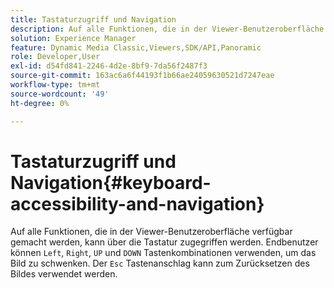 ```yaml
---
title: Tastaturzugriff und Navigation
description: Auf alle Funktionen, die in der Viewer-Benutzeroberfläche verfügbar gemacht werden, kann über die Tastatur zugegriffen werden.
solution: Experience Manager
feature: Dynamic Media Classic,Viewers,SDK/API,Panoramic
role: Developer,User
exl-id: d54fd841-2246-4d2e-8bf9-7da56f2487f3
source-git-commit: 163ac6a6f44193f1b66ae24059630521d7247eae
workflow-type: tm+mt
source-wordcount: '49'
ht-degree: 0%

---
```


# Tastaturzugriff und Navigation{#keyboard-accessibility-and-navigation}

Auf alle Funktionen, die in der Viewer-Benutzeroberfläche verfügbar gemacht werden, kann über die Tastatur zugegriffen werden.
Endbenutzer können `Left`, `Right`, `UP` und `DOWN` Tastenkombinationen verwenden, um das Bild zu schwenken.
Der `Esc` Tastenanschlag kann zum Zurücksetzen des Bildes verwendet werden.

